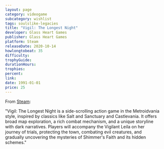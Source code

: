 ```yaml
---
layout: page
category: videogame
subcategory: wishlist
tags: soulslike-legacies
title: "Vigil: The Longest Night"
developer: Glass Heart Games
publisher: Glass Heart Games
platform: Steam
releaseDate: 2020-10-14
howlongtobeat: 35
difficulty:
trophyGuide:
durationHours:
trophies:
percent:
link:
date: 1991-01-01
price: 25
---
```


From [Steam](https://store.steampowered.com/app/720560/Vigil_The_Longest_Night/):

"Vigil: The Longest Night is a side-scrolling action game in the Metroidvania style, inspired by classics like Salt and Sanctuary and Castlevania. It offers broad map exploration, a rich combat mechanism, and a unique storyline with dark narratives. Players will accompany the Vigilant Leila on her journey of trials, protecting the town, combating evil creatures, and gradually uncovering the mysteries of Shimmer's Faith and its hidden schemes."
